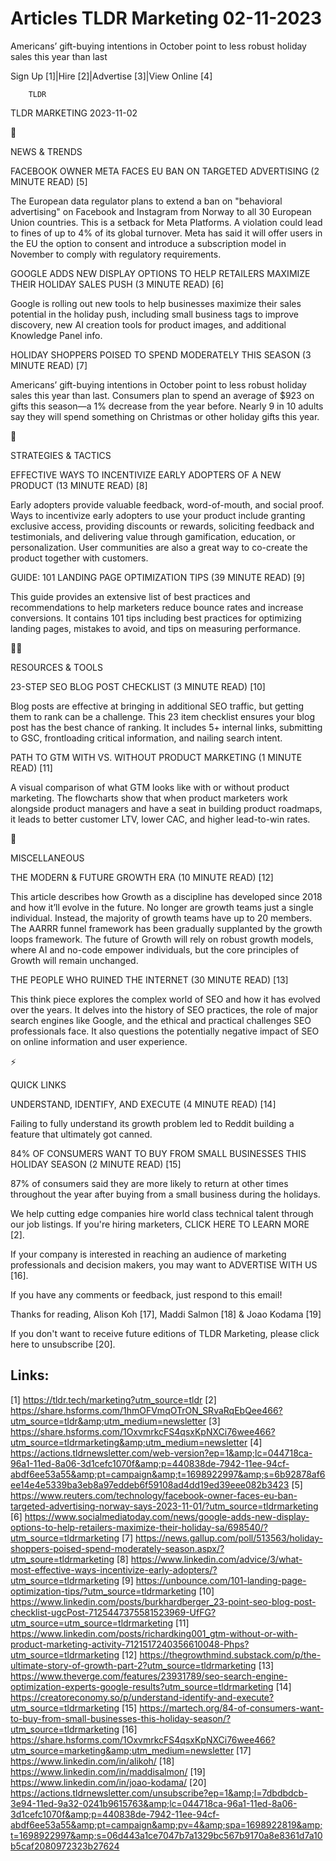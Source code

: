 # Articles TLDR Marketing 02-11-2023

Americans’ gift-buying intentions in October point to less robust
holiday sales this year than last  

Sign Up [1]|Hire [2]|Advertise [3]|View Online [4] 

		TLDR 

TLDR MARKETING 2023-11-02

📱 

NEWS & TRENDS

 FACEBOOK OWNER META FACES EU BAN ON TARGETED ADVERTISING (2 MINUTE
READ) [5] 

 The European data regulator plans to extend a ban on "behavioral
advertising" on Facebook and Instagram from Norway to all 30 European
Union countries. This is a setback for Meta Platforms. A violation
could lead to fines of up to 4% of its global turnover. Meta has said
it will offer users in the EU the option to consent and introduce a
subscription model in November to comply with regulatory requirements.


 GOOGLE ADDS NEW DISPLAY OPTIONS TO HELP RETAILERS MAXIMIZE THEIR
HOLIDAY SALES PUSH (3 MINUTE READ) [6] 

 Google is rolling out new tools to help businesses maximize their
sales potential in the holiday push, including small business tags to
improve discovery, new AI creation tools for product images, and
additional Knowledge Panel info. 

 HOLIDAY SHOPPERS POISED TO SPEND MODERATELY THIS SEASON (3 MINUTE
READ) [7] 

 Americans’ gift-buying intentions in October point to less robust
holiday sales this year than last. Consumers plan to spend an average
of $923 on gifts this season—a 1% decrease from the year before.
Nearly 9 in 10 adults say they will spend something on Christmas or
other holiday gifts this year. 

🚀 

STRATEGIES & TACTICS

 EFFECTIVE WAYS TO INCENTIVIZE EARLY ADOPTERS OF A NEW PRODUCT (13
MINUTE READ) [8] 

 Early adopters provide valuable feedback, word-of-mouth, and social
proof. Ways to incentivize early adopters to use your product include
granting exclusive access, providing discounts or rewards, soliciting
feedback and testimonials, and delivering value through gamification,
education, or personalization. User communities are also a great way
to co-create the product together with customers. 

 GUIDE: 101 LANDING PAGE OPTIMIZATION TIPS (39 MINUTE READ) [9] 

 This guide provides an extensive list of best practices and
recommendations to help marketers reduce bounce rates and increase
conversions. It contains 101 tips including best practices for
optimizing landing pages, mistakes to avoid, and tips on measuring
performance. 

🧑‍💻 

RESOURCES & TOOLS

 23-STEP SEO BLOG POST CHECKLIST (3 MINUTE READ) [10] 

 Blog posts are effective at bringing in additional SEO traffic, but
getting them to rank can be a challenge. This 23 item checklist
ensures your blog post has the best chance of ranking. It includes 5+
internal links, submitting to GSC, frontloading critical information,
and nailing search intent. 

 PATH TO GTM WITH VS. WITHOUT PRODUCT MARKETING (1 MINUTE READ) [11] 

 A visual comparison of what GTM looks like with or without product
marketing. The flowcharts show that when product marketers work
alongside product managers and have a seat in building product
roadmaps, it leads to better customer LTV, lower CAC, and higher
lead-to-win rates. 

🎁 

MISCELLANEOUS

 THE MODERN & FUTURE GROWTH ERA (10 MINUTE READ) [12] 

 This article describes how Growth as a discipline has developed since
2018 and how it’ll evolve in the future. No longer are growth teams
just a single individual. Instead, the majority of growth teams have
up to 20 members. The AARRR funnel framework has been gradually
supplanted by the growth loops framework. The future of Growth will
rely on robust growth models, where AI and no-code empower
individuals, but the core principles of Growth will remain unchanged. 

 THE PEOPLE WHO RUINED THE INTERNET (30 MINUTE READ) [13] 

 This think piece explores the complex world of SEO and how it has
evolved over the years. It delves into the history of SEO practices,
the role of major search engines like Google, and the ethical and
practical challenges SEO professionals face. It also questions the
potentially negative impact of SEO on online information and user
experience. 

⚡ 

QUICK LINKS

 UNDERSTAND, IDENTIFY, AND EXECUTE (4 MINUTE READ) [14] 

 Failing to fully understand its growth problem led to Reddit building
a feature that ultimately got canned. 

 84% OF CONSUMERS WANT TO BUY FROM SMALL BUSINESSES THIS HOLIDAY
SEASON (2 MINUTE READ) [15] 

 87% of consumers said they are more likely to return at other times
throughout the year after buying from a small business during the
holidays. 

 We help cutting edge companies hire world class technical talent
through our job listings. If you're hiring marketers, CLICK HERE TO
LEARN MORE [2]. 

If your company is interested in reaching an audience of marketing
professionals and decision makers, you may want to ADVERTISE WITH US
[16]. 

If you have any comments or feedback, just respond to this email! 

Thanks for reading, 
Alison Koh [17], Maddi Salmon [18] & Joao Kodama [19] 

If you don't want to receive future editions of TLDR Marketing,
please click here to unsubscribe [20]. 

 

Links:
------
[1] https://tldr.tech/marketing?utm_source=tldr
[2] https://share.hsforms.com/1hmOFVmqOTrON_SRvaRqEbQee466?utm_source=tldr&amp;utm_medium=newsletter
[3] https://share.hsforms.com/1OxvmrkcFS4qsxKpNXCi76wee466?utm_source=tldrmarketing&amp;utm_medium=newsletter
[4] https://actions.tldrnewsletter.com/web-version?ep=1&amp;lc=044718ca-96a1-11ed-8a06-3d1cefc1070f&amp;p=440838de-7942-11ee-94cf-abdf6ee53a55&amp;pt=campaign&amp;t=1698922997&amp;s=6b92878af6ee14e4e5339ba3eb8a97eddeb6f59108ad4dd19ed39eee082b3423
[5] https://www.reuters.com/technology/facebook-owner-faces-eu-ban-targeted-advertising-norway-says-2023-11-01/?utm_source=tldrmarketing
[6] https://www.socialmediatoday.com/news/google-adds-new-display-options-to-help-retailers-maximize-their-holiday-sa/698540/?utm_source=tldrmarketing
[7] https://news.gallup.com/poll/513563/holiday-shoppers-poised-spend-moderately-season.aspx/?utm_soure=tldrmarketing
[8] https://www.linkedin.com/advice/3/what-most-effective-ways-incentivize-early-adopters/?utm_source=tldrmarketing
[9] https://unbounce.com/101-landing-page-optimization-tips/?utm_source=tldrmarketing
[10] https://www.linkedin.com/posts/burkhardberger_23-point-seo-blog-post-checklist-ugcPost-7125447375581523969-UfFG?utm_source=utm_source=tldrmarketing
[11] https://www.linkedin.com/posts/richardking001_gtm-without-or-with-product-marketing-activity-7121517240356610048-Phps?utm_source=tldrmarketing
[12] https://thegrowthmind.substack.com/p/the-ultimate-story-of-growth-part-2?utm_source=tldrmarketing
[13] https://www.theverge.com/features/23931789/seo-search-engine-optimization-experts-google-results?utm_source=tldrmarketing
[14] https://creatoreconomy.so/p/understand-identify-and-execute?utm_source=tldrmarketing
[15] https://martech.org/84-of-consumers-want-to-buy-from-small-businesses-this-holiday-season/?utm_source=tldrmarketing
[16] https://share.hsforms.com/1OxvmrkcFS4qsxKpNXCi76wee466?utm_source=marketing&amp;utm_medium=newsletter
[17] https://www.linkedin.com/in/alikoh/
[18] https://www.linkedin.com/in/maddisalmon/
[19] https://www.linkedin.com/in/joao-kodama/
[20] https://actions.tldrnewsletter.com/unsubscribe?ep=1&amp;l=7dbdbdcb-3e94-11ed-9a32-0241b9615763&amp;lc=044718ca-96a1-11ed-8a06-3d1cefc1070f&amp;p=440838de-7942-11ee-94cf-abdf6ee53a55&amp;pt=campaign&amp;pv=4&amp;spa=1698922819&amp;t=1698922997&amp;s=06d443a1ce7047b7a1329bc567b9170a8e8361d7a10b5caf2080972323b27624